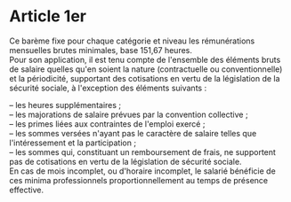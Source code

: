 # Article 1er

  
Ce barème fixe pour chaque catégorie et niveau les rémunérations mensuelles brutes minimales, base 151,67 heures.  
Pour son application, il est tenu compte de l'ensemble des éléments bruts de salaire quelles qu'en soient la nature (contractuelle ou conventionnelle) et la périodicité, supportant des cotisations en vertu de la législation de la sécurité sociale, à l'exception des éléments suivants :

  
– les heures supplémentaires ;  
– les majorations de salaire prévues par la convention collective ;  
– les primes liées aux contraintes de l'emploi exercé ;  
– les sommes versées n'ayant pas le caractère de salaire telles que l'intéressement et la participation ;  
– les sommes qui, constituant un remboursement de frais, ne supportent pas de cotisations en vertu de la législation de sécurité sociale.  
En cas de mois incomplet, ou d'horaire incomplet, le salarié bénéficie de ces minima professionnels proportionnellement au temps de présence effective.

